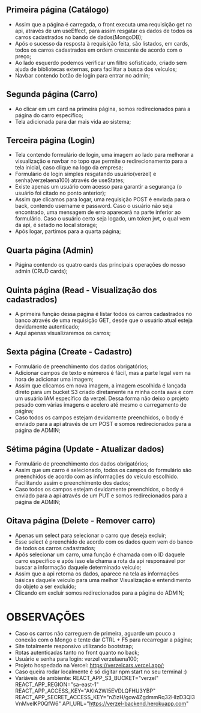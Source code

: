 ## Primeira página (Catálogo)
- Assim que a página é carregada, o front executa uma requisição get na api, através de um useEffect, para assim resgatar os dados de todos os carros cadastrados no bando de dados(MongoDB);
- Após o sucesso da resposta à requisição feita, são listados, em cards, todos os carros cadastrados em ordem crescente de acordo com o preço;
- Ao lado esquerdo podemos verificar um filtro sofisticado, criado sem ajuda de bibliotecas externas, para facilitar a busca dos veículos;
- Navbar contendo botão de login para entrar no admin;

## Segunda página (Carro)
- Ao clicar em um card na primeira página, somos redirecionados para a página do carro específico;
- Tela adicionada para dar mais vida ao sistema;

## Terceira página (Login)

- Tela contendo formulário de login, uma imagem ao lado para melhorar a visualização e navbar no topo que permite o redirecionamento para a tela inicial, caso clique na logo da empresa;
- Formulário de login simples resgatando usuário(verzel) e senha(verzelaena100) através de useStates;
- Existe apenas um usuário com acesso para garantir a segurança (o usuário foi citado no ponto anterior);
- Assim que clicamos para logar, uma requisição POST é enviada para o back, contendo username e password. Caso o usuário não seja encontrado, uma mensagem de erro aparecerá na parte inferior ao formulário. Caso o usuário certo seja logado, um token jwt, o qual vem da api, é setado no local storage;
- Após logar, partimos para a quarta página;

## Quarta página (Admin)

- Página contendo os quatro cards das principais operações do nosso admin (CRUD cards);

## Quinta página (Read - Visualização dos cadastrados)

- A primeira função dessa página é listar todos os carros cadastrados no banco através de uma requisição GET, desde que o usuário atual esteja devidamente autenticado;
- Aqui apenas visualizaremos os carros;

## Sexta página (Create - Cadastro)

- Formulário de preenchimento dos dados obrigatórios;
- Adicionar campos de texto e números é fácil, mas a parte legal vem na hora de adicionar uma imagem;
- Assim que clicamos em nova imagem, a imagem escolhida é lançada direto para um bucket S3 criado diretamente na minha conta aws e com um usuário IAM específico da verzel. Dessa forma não deixo o projeto pesado com várias imagens e acelero até mesmo o carregamento de página;
- Caso todos os campos estejam devidamente preenchidos, o body é enviado para a api através de um POST e somos redirecionados para a página de ADMIN;

## Sétima página (Update - Atualizar dados)
- Formulário de preenchimento dos dados obrigatórios;
- Assim que um carro é selecionado, todos os campos do formulário são preenchidos de acordo com as informações do veículo escolhido. Facilitando assim o preenchimento dos dados;
- Caso todos os campos estejam devidamente preenchidos, o body é enviado para a api através de um PUT e somos redirecionados para a página de ADMIN;

## Oitava página (Delete - Remover carro)
- Apenas um select para selecionar o carro que deseja excluir;
- Esse select é preenchido de acordo com os dados quem vem do banco de todos os carros cadastrados;
- Após selecionar um carro, uma função é chamada com o ID daquele carro específico e após isso ela chama a rota da api responsável por buscar a informação daquele determinado veículo;
- Assim que a api retorna os dados, aparece na tela as informações básicas daquele veículo para uma melhor Visualização e entendimento do objeto a ser excluído;
- Clicando em excluir somos redirecionados para a página do ADMIN;

# OBSERVAÇÕES
- Caso os carros não carreguem de primeira, aguarde um pouco a conexão com o Mongo e tente dar CTRL + F5 para recarregar a página;
- Site totalmente responsivo utilizando bootstrap;
- Rotas autenticadas tanto no front quanto no back;
- Usuário e senha para login: verzel verzelaena100;
- Projeto hospedado na Vercel: https://verzelcars.vercel.app/;
- Caso queira rodar localmente é só digitar npm start no seu terminal :)
- Variáveis de ambiente: 
    REACT_APP_S3_BUCKET="verzel"
    REACT_APP_REGION="sa-east-1"
    REACT_APP_ACCESS_KEY="AKIA2WI5EVDLQFHU3YBP"
    REACT_APP_SECRET_ACCESS_KEY="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"
    API_URL="https://verzel-backend.herokuapp.com"